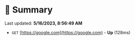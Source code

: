 # 📖 Summary
Last updated: **5/16/2023, 8:56:49 AM**

- `GET` [https://google.com](https://google.com) - **Up** (128ms)
